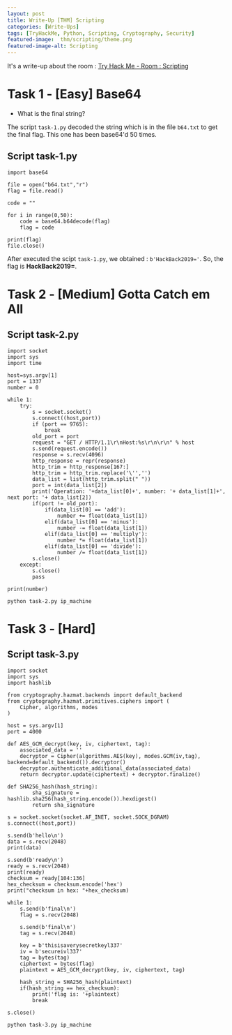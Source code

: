 ```yaml
---
layout: post
title: Write-Up [THM] Scripting
categories: [Write-Ups]
tags: [TryHackMe, Python, Scripting, Cryptography, Security]
featured-image:  thm/scripting/theme.png
featured-image-alt: Scripting
---
```


It's a write-up about the room : [Try Hack Me - Room : Scripting](https://tryhackme.com/room/scripting)

# Task 1 - [Easy] Base64

* What is the final string?  

The script `task-1.py` decoded the string which is in the file `b64.txt` to get the final flag. This one has been base64'd 50 times.

## Script task-1.py

```
import base64

file = open("b64.txt","r")
flag = file.read()

code = ""

for i in range(0,50):
	code = base64.b64decode(flag)
	flag = code

print(flag)
file.close()
```

After executed the scipt `task-1.py`, we obtained : `b'HackBack2019='`.   So, the flag is **HackBack2019=**.

# Task 2 - [Medium] Gotta Catch em All

## Script task-2.py

```
import socket 
import sys
import time

host=sys.argv[1]
port = 1337
number = 0

while 1:
	try:
		s = socket.socket()
		s.connect((host,port))
		if (port == 9765):
			break
		old_port = port
		request = "GET / HTTP/1.1\r\nHost:%s\r\n\r\n" % host
		s.send(request.encode())
		response = s.recv(4096)
		http_response = repr(response)
		http_trim = http_response[167:]
		http_trim = http_trim.replace('\'','')
		data_list = list(http_trim.split(" "))
		port = int(data_list[2])
		print('Operation: '+data_list[0]+', number: '+ data_list[1]+', next port: '+ data_list[2])
		if(port != old_port):
			if(data_list[0] == 'add'):
				number += float(data_list[1])
			elif(data_list[0] == 'minus'):
				number -= float(data_list[1])
			elif(data_list[0] == 'multiply'):
				number *= float(data_list[1])
			elif(data_list[0] == 'divide'):
				number /= float(data_list[1])
		s.close()
	except:
		s.close()
		pass

print(number)
```

`python task-2.py ip_machine`

# Task 3 - [Hard]

## Script task-3.py

```
import socket
import sys
import hashlib

from cryptography.hazmat.backends import default_backend
from cryptography.hazmat.primitives.ciphers import (
    Cipher, algorithms, modes
)

host = sys.argv[1]
port = 4000

def AES_GCM_decrypt(key, iv, ciphertext, tag):
	associated_data = ''
	decryptor = Cipher(algorithms.AES(key), modes.GCM(iv,tag), backend=default_backend()).decryptor()
	decryptor.authenticate_additional_data(associated_data)
	return decryptor.update(ciphertext) + decryptor.finalize()

def SHA256_hash(hash_string):
        sha_signature = hashlib.sha256(hash_string.encode()).hexdigest()
        return sha_signature

s = socket.socket(socket.AF_INET, socket.SOCK_DGRAM)
s.connect((host,port))

s.send(b'hello\n')
data = s.recv(2048)
print(data)

s.send(b'ready\n')
ready = s.recv(2048)
print(ready)
checksum = ready[104:136]
hex_checksum = checksum.encode('hex')
print("checksum in hex: "+hex_checksum)

while 1:
	s.send(b'final\n')
	flag = s.recv(2048)

	s.send(b'final\n')
	tag = s.recv(2048)

	key = b'thisisaverysecretkeyl337'
	iv = b'secureivl337'
	tag = bytes(tag)
	ciphertext = bytes(flag)
	plaintext = AES_GCM_decrypt(key, iv, ciphertext, tag)

	hash_string = SHA256_hash(plaintext)
	if(hash_string == hex_checksum):
		print('flag is: '+plaintext)
		break

s.close()
```

`python task-3.py ip_machine`